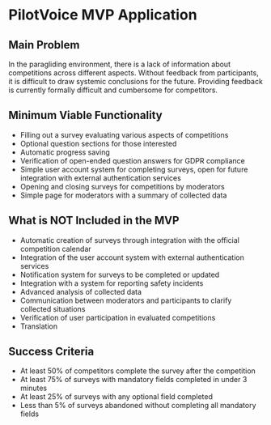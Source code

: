 # PilotVoice MVP Application

## Main Problem
In the paragliding environment, there is a lack of information about competitions across different aspects. Without feedback from participants, it is difficult to draw systemic conclusions for the future. Providing feedback is currently formally difficult and cumbersome for competitors.

## Minimum Viable Functionality
- Filling out a survey evaluating various aspects of competitions
- Optional question sections for those interested
- Automatic progress saving
- Verification of open-ended question answers for GDPR compliance
- Simple user account system for completing surveys, open for future integration with external authentication services
- Opening and closing surveys for competitions by moderators
- Simple page for moderators with a summary of collected data

## What is NOT Included in the MVP
- Automatic creation of surveys through integration with the official competition calendar
- Integration of the user account system with external authentication services
- Notification system for surveys to be completed or updated
- Integration with a system for reporting safety incidents
- Advanced analysis of collected data
- Communication between moderators and participants to clarify collected situations
- Verification of user participation in evaluated competitions
- Translation

## Success Criteria
- At least 50% of competitors complete the survey after the competition
- At least 75% of surveys with mandatory fields completed in under 3 minutes
- At least 25% of surveys with any optional field completed
- Less than 5% of surveys abandoned without completing all mandatory fields

